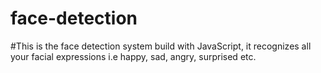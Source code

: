 # face-detection
#This is the face detection system build with JavaScript, it recognizes all your facial expressions i.e happy, sad, angry, surprised etc.  

